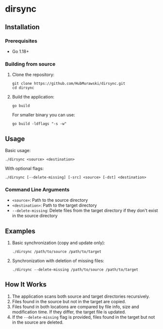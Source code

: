 # dirsync

## Installation

### Prerequisites

- Go 1.18+

### Building from source

1. Clone the repository:
   ```
   git clone https://github.com/HubMurawski/dirsync.git
   cd dirsync
   ```

2. Build the application:
   ```
   go build
   ```
   For smaller binary you can use: 
   ```
   go build -ldflags "-s -w"
   ```

## Usage

Basic usage:
```
./dirsync <source> <destination>
```

With optional flags:
```
./dirsync [--delete-missing] [-src] <source> [-dst] <destination>
```

### Command Line Arguments

- `<source>`: Path to the source directory
- `<destination>`: Path to the target directory
- `--delete-missing`: Delete files from the target directory if they don't exist in the source directory

## Examples

1. Basic synchronization (copy and update only):
   ```
   ./dirsync /path/to/source /path/to/target
   ```

2. Synchronization with deletion of missing files:
   ```
   ./dirsync --delete-missing /path/to/source /path/to/target
   ```

## How It Works

1. The application scans both source and target directories recursively.
2. Files found in the source but not in the target are copied.
3. Files found in both locations are compared by file info, size and modification time. If they differ, the target file is updated.
4. If the `--delete-missing` flag is provided, files found in the target but not in the source are deleted.
